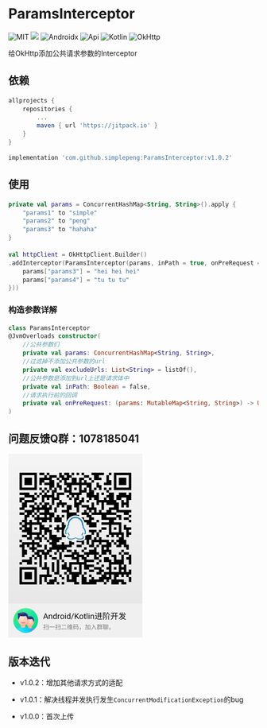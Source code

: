 # ParamsInterceptor
![MIT](https://img.shields.io/badge/License-MIT-orange?style=flat-square)  [![](https://jitpack.io/v/simplepeng/ParamsInterceptor.svg)](https://jitpack.io/#simplepeng/ParamsInterceptor)  ![Androidx](https://img.shields.io/badge/Androidx-Yes-blue?style=flat-square)  ![Api](https://img.shields.io/badge/Api-14+-blueviolet?style=flat-square)  ![Kotlin](https://img.shields.io/badge/Kotlin-Yes-ff6984?style=flat-square) ![OkHttp](https://img.shields.io/badge/OkHttp-4.2.0-yellow?style=flat-square)

给OkHttp添加公共请求参数的Interceptor

## 依赖

```groovy
allprojects {
	repositories {
		...
		maven { url 'https://jitpack.io' }
	}
}
```

```groovy
implementation 'com.github.simplepeng:ParamsInterceptor:v1.0.2'
```

## 使用

```kotlin
private val params = ConcurrentHashMap<String, String>().apply {
    "params1" to "simple"
    "params2" to "peng"
    "params3" to "hahaha"
}

val httpClient = OkHttpClient.Builder()
.addInterceptor(ParamsInterceptor(params, inPath = true, onPreRequest = { params ->
    params["params3"] = "hei hei hei"
    params["params4"] = "tu tu tu"
}))
```

### 构造参数详解

```kotlin
class ParamsInterceptor
@JvmOverloads constructor(
    //公共参数们
    private val params: ConcurrentHashMap<String, String>,
    //过滤掉不添加公共参数的url
    private val excludeUrls: List<String> = listOf(),
    //公共参数是添加到url上还是请求体中
    private val inPath: Boolean = false,
    //请求执行前的回调
    private val onPreRequest: (params: MutableMap<String, String>) -> Unit = {}
)
```

## 问题反馈Q群：1078185041

<img src="https://raw.githubusercontent.com/simplepeng/ImageRepo/master/q_group.jpg" width="270px" height="370px">

## 版本迭代

* v1.0.2：增加其他请求方式的适配

* v1.0.1：解决线程并发执行发生`ConcurrentModificationException`的bug


* v1.0.0：首次上传